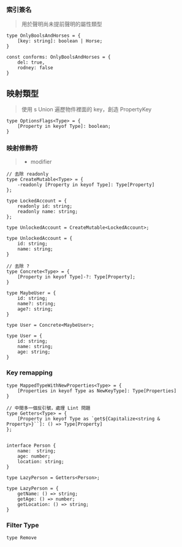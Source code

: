
### 索引簽名

> 用於聲明尚未提前聲明的屬性類型

```TS
type OnlyBoolsAndHorses = {
	[key: string]: boolean | Horse;
}

const conforms: OnlyBoolsAndHorses = {
	del: true,
	rodney: false
}
```

## 映射類型

> 使用 s Union 遍歷物件裡面的 key，創造 PropertyKey

```TS
type OptionsFlags<Type> = {
	[Property in keyof Type]: boolean;
}
```

### 映射修飾符 

> - modifier

```TS
// 去除 readonly
type CreateMutable<Type> = {
	-readonly [Property in keyof Type]: Type[Property]
};

type LockedAccount = {
	readonly id: string;
	readonly name: string;
};

type UnlockedAccount = CreateMutable<LockedAccount>;

type UnlockedAccount = {
	id: string;
	name: string;
}
```

```TS 
// 去除 ?
type Concrete<Type> = {
	[Property in keyof Type]-?: Type[Property];
}

type MaybeUser = {
	id: string;
	name?: string;
	age?: string;
}

type User = Concrete<MaybeUser>;

type User = {
	id: string;
	name: string;
	age: string;
}
```


### Key remapping

```TS
type MappedTypeWithNewProperties<Type> = {
	[Properties in keyof Type as NewKeyType]: Type[Properties]
}

// 中間多一個反引號，處理 Lint 問題
type Getters<Type> = {
	[Property in keyof Type as `get${Capitalize<string & Property>}``]: () => Type[Property]
};


interface Person {
	name:  string;
	age: number;
	location: string;
}

type LazyPerson = Getters<Person>;

type LazyPerson = {
	getName: () => string;
	getAge: () => number;
	getLocation: () => string;
}
```

### Filter Type

```TS
type Remove
```
